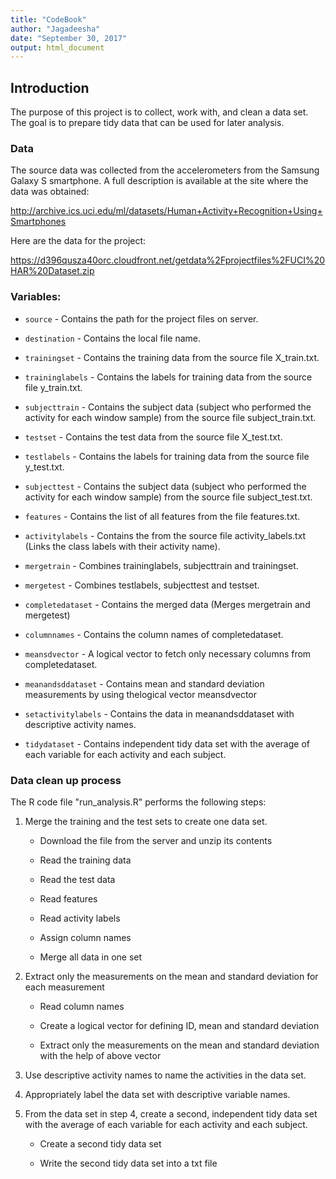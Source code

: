 ```yaml
---
title: "CodeBook"
author: "Jagadeesha"
date: "September 30, 2017"
output: html_document
---
```



## Introduction
The purpose of this project is to collect, work with, and clean a data set. The goal is to prepare tidy data that can be used for later analysis.

### Data

The source data was collected from the accelerometers from the Samsung Galaxy S smartphone. A full description is available at the site where the data was obtained:

http://archive.ics.uci.edu/ml/datasets/Human+Activity+Recognition+Using+Smartphones

Here are the data for the project:

https://d396qusza40orc.cloudfront.net/getdata%2Fprojectfiles%2FUCI%20HAR%20Dataset.zip


### Variables:
* ```source``` - Contains the path for the project files on server.
* ```destination``` - Contains the local file name.
* ```trainingset``` - Contains the training data from the source file X_train.txt.
* ```traininglabels``` - Contains the labels for training data from the source file y_train.txt.
* ```subjecttrain``` - Contains the subject data (subject who performed the activity for each window sample) from the source file subject_train.txt.

* ```testset``` - Contains the test data from the source file X_test.txt.
* ```testlabels``` - Contains the labels for training data from the source file y_test.txt.
* ```subjecttest``` - Contains the subject data (subject who performed the activity for each window sample) from the source file subject_test.txt.

* ```features``` - Contains the list of all features from the file features.txt.
* ```activitylabels``` - Contains the  from the source file activity_labels.txt (Links the class labels with their activity name). 
* ```mergetrain``` - Combines traininglabels, subjecttrain and trainingset.
* ```mergetest``` - Combines testlabels, subjecttest and testset.
* ```completedataset``` - Contains the merged data (Merges mergetrain and mergetest)
* ```columnnames``` - Contains the column names of completedataset.
* ```meansdvector``` - A logical vector to fetch only necessary columns from completedataset.
* ```meanandsddataset``` - Contains mean and standard deviation measurements by using thelogical vector meansdvector
* ```setactivitylabels``` - Contains the data in meanandsddataset with descriptive activity names.
* ```tidydataset``` - Contains independent tidy data set with the average of each variable for each activity and each subject.


### Data clean up process

The R code file "run_analysis.R" performs the following steps:

1. Merge the training and the test sets to create one data set.

    * Download the file from the server and unzip its contents
 
    * Read the training data
    
    * Read the test data
    
    * Read features
    
    * Read activity labels
    
    * Assign column names
 
    * Merge all data in one set
 
2. Extract only the measurements on the mean and standard deviation for each measurement

    * Read column names
 
    * Create a logical vector for defining ID, mean and standard deviation
 
    * Extract only the measurements on the mean and standard deviation with the help of above vector
 
3. Use descriptive activity names to name the activities in the data set.

4. Appropriately label the data set with descriptive variable names.

5. From the data set in step 4, create a second, independent tidy data set with the average of each variable for each activity and each subject.

    * Create a second tidy data set
 
    * Write the second tidy data set into a txt file

